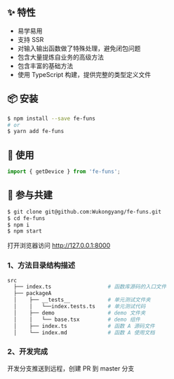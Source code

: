 ## ✨ 特性

- 易学易用
- 支持 SSR
- 对输入输出函数做了特殊处理，避免闭包问题
- 包含大量提炼自业务的高级方法
- 包含丰富的基础方法
- 使用 TypeScript 构建，提供完整的类型定义文件

## 📦 安装

```bash
$ npm install --save fe-funs
# or
$ yarn add fe-funs
```

## 🔨 使用

```ts
import { getDevice } from 'fe-funs';
```

## 🤝 参与共建

```bash
$ git clone git@github.com:Wukongyang/fe-funs.git
$ cd fe-funs
$ npm i
$ npm start
```

打开浏览器访问 http://127.0.0.1:8000

### 1、方法目录结构描述

```bash
src
  ├── index.ts                  # 函数库源码的入口文件
  ├── packageA
  │    ├── __tests__            # 单元测试文件夹
  │    │   └──index.tests.ts    # 单元测试代码
  │    ├── demo                 # demo 文件夹
  │    │   └── base.tsx         # demo 组件
  │    ├── index.ts             # 函数 A 源码文件
  │    └── index.md             # 函数 A 使用文档
```

### 2、开发完成

开发分支推送到远程，创建 PR 到 master 分支
